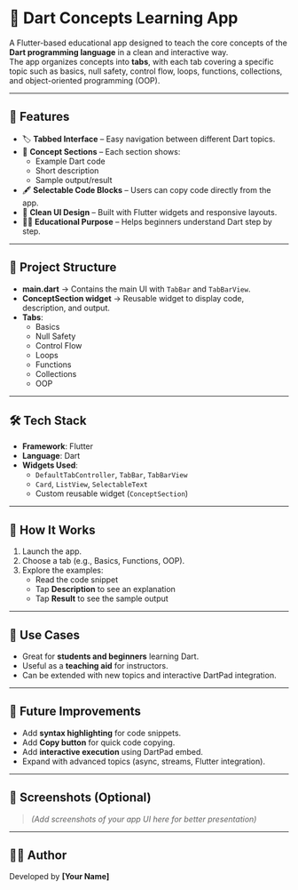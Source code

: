 # 📘 Dart Concepts Learning App

A Flutter-based educational app designed to teach the core concepts of the **Dart programming language** in a clean and interactive way.  
The app organizes concepts into **tabs**, with each tab covering a specific topic such as basics, null safety, control flow, loops, functions, collections, and object-oriented programming (OOP).

---

## 🚀 Features
- 🏷️ **Tabbed Interface** – Easy navigation between different Dart topics.  
- 📄 **Concept Sections** – Each section shows:
  - Example Dart code  
  - Short description  
  - Sample output/result  
- 🖋️ **Selectable Code Blocks** – Users can copy code directly from the app.  
- 🎨 **Clean UI Design** – Built with Flutter widgets and responsive layouts.  
- 🧑‍🏫 **Educational Purpose** – Helps beginners understand Dart step by step.  

---

## 📂 Project Structure
- **main.dart** → Contains the main UI with `TabBar` and `TabBarView`.  
- **ConceptSection widget** → Reusable widget to display code, description, and output.  
- **Tabs**:
  - Basics  
  - Null Safety  
  - Control Flow  
  - Loops  
  - Functions  
  - Collections  
  - OOP  

---

## 🛠️ Tech Stack
- **Framework**: Flutter  
- **Language**: Dart  
- **Widgets Used**:  
  - `DefaultTabController`, `TabBar`, `TabBarView`  
  - `Card`, `ListView`, `SelectableText`  
  - Custom reusable widget (`ConceptSection`)  

---

## 📱 How It Works
1. Launch the app.  
2. Choose a tab (e.g., Basics, Functions, OOP).  
3. Explore the examples:  
   - Read the code snippet  
   - Tap **Description** to see an explanation  
   - Tap **Result** to see the sample output  

---

## 🎯 Use Cases
- Great for **students and beginners** learning Dart.  
- Useful as a **teaching aid** for instructors.  
- Can be extended with new topics and interactive DartPad integration.  

---

## 🔮 Future Improvements
- Add **syntax highlighting** for code snippets.  
- Add **Copy button** for quick code copying.  
- Add **interactive execution** using DartPad embed.  
- Expand with advanced topics (async, streams, Flutter integration).  

---

## 📸 Screenshots (Optional)
> *(Add screenshots of your app UI here for better presentation)*  

---

## 👨‍💻 Author
Developed by **[Your Name]**  
